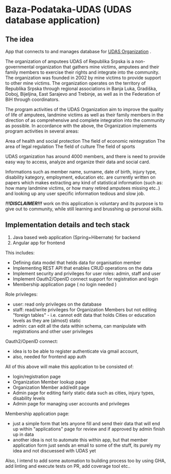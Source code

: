 # Baza-Podataka-UDAS (UDAS database application)

## The idea

App that connects to and manages database for [UDAS Organization](https://www.udas.rs.ba/) .

The organization of amputees UDAS of Republika Srpska is a non-governmental organization that gathers mine victims, amputees and their family members to exercise their rights and integrate into the community. 
The organization was founded in 2002 by mine victims to provide support to other mine victims. The organization operates on the territory of Republika Srpska through regional associations 
in Banja Luka, Gradiška, Doboj, Bijeljina, East Sarajevo and Trebinje, as well as in the Federation of BiH through coordinators.

The program activities of the UDAS Organization aim to improve the quality of life of amputees, landmine victims as well as their family members in the direction of as comprehensive and complete integration into the community as possible. 
In accordance with the above, the Organization implements program activities in several areas:

Area of health and social protection
The field of economic reintegration
The area of legal regulation
The field of culture
The field of sports

UDAS organization has around 4000 members, and there is need to provide easy way to access, analyze and organize their data and social card.

Informations such as member name, surname, date of birth, injury type, disability kategory, employment, education etc. 
are currently written on papers which makes extracting any kind of statistical information (such as: how many landmine victims, or how many retired amputees missing etc..) and looking up any user specific information tedious and slow job.

***!!!DISCLAIMER!!!*** work on this application is voluntary and its purpose is to give out to community, while still learning and brusshing up personal skills.

## Implementation details and tech stack

1. Java based web application (Spring+Hibernate) for backend
2. Angular app for frontend

This includes:

- Defining data model that helds data for organisation member 
- Implementing REST API that enables CRUD operations on the data
- Implement security and privileges for user roles: admin, staff and user
- Implement Oauth2/OpenID connect support for registration and login
- Membership application page ( no login needed )

Role privileges:

- user: read only privileges on the database
- staff: read/write privileges for Organization Members but not editing "foreign tables" - i.e. cannot edit data that holds Cities or education levels as they are (almost) static
- admin: can edit all the data within schema, can manipulate with registrations and other user privileges

Oauth2/OpenID connect:

- idea is to be able to register authenticate via gmail account, 
- also, needed for frontend app auth

All of this above will make this application to be consisted of:

- login/registration page
- Organization Member lookup page
- Organization Member add/edit page
- Admin page for editing fairly static data such as cities, injury types, disability levels
- Admin page for managing user accounts and privileges

Membership application page:

- just a simple form that lets anyone fill and send their data that will end up within "applications" page for review and if approved by admin finish up in data
- another idea is not to automate this within app, but that member application form just sends an email to some of the stuff, its purely my idea and not discuessed with UDAS yet


Also, I intend to add some automation to building process too by using GHA, add linting and execute tests on PR, add coverage tool etc..


